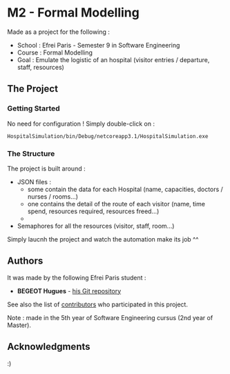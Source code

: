 # M2 - Formal Modelling

Made as a project for the following :

* School : Efrei Paris - Semester 9 in Software Engineering
* Course : Formal Modelling
* Goal : Emulate the logistic of an hospital (visitor entries / departure, staff, resources)



## The Project

### Getting Started
No need for configuration ! Simply double-click on :
```
HospitalSimulation/bin/Debug/netcoreapp3.1/HospitalSimulation.exe
```


### The Structure
The project is built around :
* JSON files : 
  * some contain the data for each Hospital (name, capacities, doctors / nurses / rooms...)
  *  one contains the detail of the route of each visitor (name, time spend, resources required, resources freed...)
  *  
* Semaphores for all the resources (visitor, staff, room...)

Simply laucnh the project and watch the automation make its job ^^


## Authors

It was made by the following Efrei Paris student :
* **BEGEOT Hugues** - [his Git repository](https://github.com/opsilonn)

See also the list of [contributors](https://github.com/opsilonn/m2-formal-modelling/contributors) who participated in this project.

Note : made in the 5th year of Software Engineering cursus (2nd year of Master).



## Acknowledgments
:)
